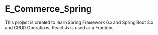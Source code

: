# E_Commerce_Spring
This project is created to learn Spring Framework 6.x and Spring Boot 3.x and CRUD Operations.
React Js is used as a Frontend.
